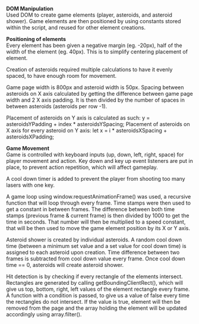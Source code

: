 
<b>DOM Manipulation</b><br>
Used DOM to create game elements (player, asteroids, and asteroid shower).  Game elements are then positioned by using constants stored within the script, and reused for other element creations.

<b>Positioning of elements</b><br>
Every element has been given a negative margin (eg. -20px), half of the width of the element (eg. 40px). This is to simplify centering placement of element.

Creation of asteroids required multiple calculations to have it evenly spaced, to have enough room for movement.

Game page width is 800px and asteroid width is 50px. Spacing between asteroids on X axis calculated by getting the difference between game page width and 2 X axis padding. It is then divided by the number of spaces in between asteroids (asteroids per row -1).

Placement of asteroids on Y axis is calculated as such:
y = asteroidsYPadding + index * asteroidsYSpacing;
Placement of asteroids on X axis for every asteroid on Y axis:
let x = i * asteroidsXSpacing + asteroidsXPadding;

<b>Game Movement</b><br>
Game is controlled with keyboard inputs (up, down, left, right, space) for player movement and action. Key down and key up event listeners are put in place, to prevent action repetition, which will affect gameplay.

A cool down timer is added to prevent the player from shooting too many lasers with one key. 

A game loop using window.requestAnimationFrame() was used, a recursive function that will loop through every frame. Time stamps were then used to get a constant in between frames. The difference between both time stamps (previous frame & current frame) is then divided by 1000 to get the time in seconds. That number will then be multiplied to a speed constant, that will be then used to move the game element position by its X or Y axis.

Asteroid shower is created by individual asteroids. A random  cool down time (between a minimum set value and a set value for cool down time) is assigned to each asteroid upon creation. Time difference between two frames is subtracted from cool down value every frame. Once cool down time == 0, asteroids will create asteroid shower.

Hit detection is by checking if every rectangle of the elements intersect. Rectangles are generated by calling getBoundingClientRect(), which will give us top, bottom, right, left values of the element rectangle every frame. A function with a condition is passed, to give us a value of false every time the rectangles do not intersect. If the value is true, element will then be removed from the page and the array holding the element will be updated accordingly using array.filter().
